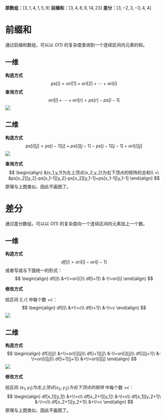 **原数组：**$[3,1,4,1,5,9]$
**前缀和：**$[3,4,8,9,14,23]$
**差分：**$[3,-2,3,-3,4,4]$

<!--more-->

# 前缀和

通过前缀和数组，可以以 $O(1)$ 的复杂度查询到一个连续区间内元素的和。

## 一维

**构造方式**
$$
ps[i]=ori[1]+ori[2]+\cdots+ori[i]
$$
**查询方式**
$$
ori[l]+\cdots+ori[r]=ps[r]-ps[l-1]
$$
![](https://assets.zouht.com/img/note/58-01.webp)

## 二维

**构造方式**
$$
ps[i][j]=ps[i-1][j]+ps[i][j-1]-ps[i-1][j-1]+ori[i][j]
$$
![](https://assets.zouht.com/img/note/58-02.webp)

**查询方式**
$$
\begin{align}
&(x_1,y_1)为左上顶点(x_2,y_2)为右下顶点的矩阵的总和\\
=\ &ps[x_2][y_2]-ps[x_1-1][y_2]-ps[x_2][y_1-1]+ps[x_1-1][y_1-1]
\end{align}
$$
原理与上图类似，因此不画图了。

# 差分

通过差分数组，可以以 $O(1)$ 的复杂度向一个连续区间内元素加上一个数。

## 一维

**构造方式**
$$
df[i]=ori[i]-ori[i-1]
$$
或者写成与下面统一的形式：
$$
\begin{align}
df[i]\ &+\!=ori[i]\\
df[i+1]\ &-\!=ori[i]
\end{align}
$$


**修改方式**

给区间 $[l,r]$ 中每个数 $+c$：
$$
\begin{align}
df[l]\ &+\!=c\\
df[r+1]\ &-\!=c
\end{align}
$$
![](https://assets.zouht.com/img/note/58-03.webp)

## 二维

**构造方式**
$$
\begin{align}
df[i][j]\ &+\!=ori[i][j]\\
df[i+1][j]\ &-\!=ori[i][j]\\
df[i][j+1]\ &-\!=ori[i][j]\\
df[i+1][j+1]\ &+\!=ori[i][j]
\end{align}
$$
![](https://assets.zouht.com/img/note/58-04.webp)

**修改方式**

给区间 $(x_1,y_1)为左上顶点(x_2,y_2)为右下顶点的矩阵$ 中每个数 $+c$：
$$
\begin{align}
df[x_1][y_1]\ &+\!=c\\
df[x_2+1][y_1]\ &-\!=c\\
df[x_1][y_2+1]\ &-\!=c\\
df[x_2+1][y_2+1]\ &+\!=c
\end{align}
$$
原理与上图类似，因此不画图了。
